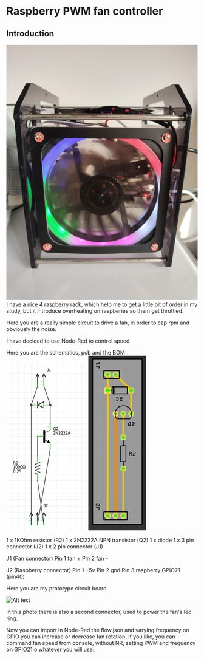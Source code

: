 # Raspberry PWM fan controller 
## Introduction

![Alt text](/img/1666790543910.jpg "Raspberry rack")
I have a nice 4 raspberry rack, which help me to get a little bit of order in my study, but it introduce overheating on raspberies so them get throttled.

Here you are a really simple circuit to drive a fan, in order to cap rpm and obviously the noise.

I have decided to use Node-Red to control speed

Here you are the schematics, pcb and the BOM
![Alt text](/img/schema.png) ![Alt text](/img/pbc.png)

1 x 1KOhm resistor (R2)
1 x 2N2222A NPN transistor (Q2)
1 x diode
1 x 3 pin connector (J2)
1 x 2 pin connector (J1)

J1 (Fan connector)
Pin 1 fan +
Pin 2 fan -

J2 (Raspberry connector)
Pin 1 +5v 
Pin 2 gnd
Pin 3 raspberry GPIO21 (pin40)

Here you are my prototype circuit board

![Alt text](/img/IMG_20221026_140357.jpg)

in this photo there is also a second connector, used to power the fan's led ring.

Now you can import in Node-Red the flow.json and varying frequency on GPIO you can increase or decrease fan rotation.
If you like, you can command fan speed from console, without NR, setting PWM and frequency on GPIO21 o whatever you will use.